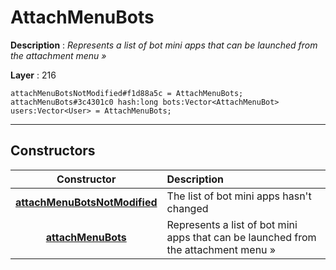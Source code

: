 # AttachMenuBots

**Description** : *Represents a list of bot mini apps that can be launched from the attachment menu &raquo;*

**Layer** : 216

```tl
attachMenuBotsNotModified#f1d88a5c = AttachMenuBots;
attachMenuBots#3c4301c0 hash:long bots:Vector<AttachMenuBot> users:Vector<User> = AttachMenuBots;
```

---

## Constructors

| Constructor | Description |
| :---: | :--- |
| [**attachMenuBotsNotModified**](constructor/attachMenuBotsNotModified) | The list of bot mini apps hasn't changed |
| [**attachMenuBots**](constructor/attachMenuBots) | Represents a list of bot mini apps that can be launched from the attachment menu » |